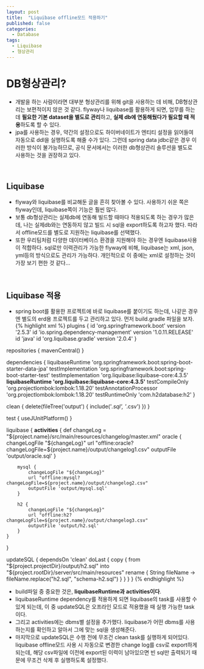 ```yaml
---
layout: post
title:  "Liquibase offline모드 적용하기"
published: false
categories:
  - Database
tags:
  - Liquibase
  - 형상관리
---
```


# DB형상관리?
- 개발을 하는 사람이라면 대부분 형상관리를 위해 git을 사용하는 데 비해, DB형상관리는 보편적이지 않은 것 같다.
flyway나 liquibase를 활용하게 되면, 업무를 하는데 **필요한 기본 dataset을 별도로 관리**하고, **실제 db에 연동해뒀다가 필요할 때 적용**하도록 할 수 있다.
- jpa를 사용하는 경우, 약간의 설정으로도 하이버네이트가 엔티티 설정을 읽어들여 자동으로 ddl을 실행하도록 해줄 수가 있다.
그런데 spring data jdbc같은 경우 이러한 방식이 불가능하므로, 공식 문서에서는 이러한 db형상관리 솔루션을 별도로 사용하는 것을 권장하고 있다.
<br/>


## Liquibase
- flyway와 liquibase를 비교해둔 글을 흔히 찾아볼 수 있다. 사용하기 쉬운 쪽은 flyway인데, liquibase쪽이 기능은 훨씬 많다. 
- 보통 db형상관리는 실제db에 연동해 빌드할 때마다 적용되도록 하는 경우가 많은데, 나는 실제db와는 연동하지 않고 빌드 시 sql을 export하도록 하고자 했다.
따라서 offline모드를 별도로 지원하는 liquibase를 선택했다. 
- 또한 우리팀처럼 다양한 데이터베이스 환경을 지원해야 하는 경우엔 liquibase사용이 적합하다. sql로만 이력관리가 가능한 flyway에 비해, 
liquibase는 xml, json, yml등의 방식으로도 관리가 가능하다. 개인적으로 이 중에는 xml로 설정하는 것이 가장 보기 편한 것 같다... 
<br/>


## Liquibase 적용
- spring boot를 활용한 프로젝트에 바로 liquibase를 붙이기도 하는데, 나같은 경우엔 별도의 erd용 프로젝트를 두고 관리하고 있다.
먼저 build.gradle 파일을 보자. 
{% highlight xml %}
plugins {
    id 'org.springframework.boot' version '2.5.3'
    id 'io.spring.dependency-management' version '1.0.11.RELEASE'
    id 'java'
    id 'org.liquibase.gradle' version '2.0.4'
}

repositories {
    mavenCentral()
}

dependencies {
    liquibaseRuntime 'org.springframework.boot:spring-boot-starter-data-jpa'
    testImplementation 'org.springframework.boot:spring-boot-starter-test'
    testImplementation 'org.liquibase:liquibase-core:4.3.5'
    **liquibaseRuntime 'org.liquibase:liquibase-core:4.3.5'**
    testCompileOnly 'org.projectlombok:lombok:1.18.20'
    testAnnotationProcessor 'org.projectlombok:lombok:1.18.20'
    testRuntimeOnly 'com.h2database:h2'
}

clean {
    delete(fileTree('output') {
        include('*.sql', '*.csv')
    })
}

test {
    useJUnitPlatform()
}

liquibase {
    **activities** {
        def changeLog = "${project.name}/src/main/resources/changelog/master.xml"
        oracle {
            changeLogFile "${changeLog}"
            url "offline:oracle?changeLogFile=${project.name}/output/changelog1.csv"
            outputFile 'output/oracle.sql'
        }

        mysql {
            changeLogFile "${changeLog}"
            url "offline:mysql?changeLogFile=${project.name}/output/changelog2.csv"
            outputFile 'output/mysql.sql'
        }

        h2 {
            changeLogFile "${changeLog}"
            url "offline:h2?changeLogFile=${project.name}/output/changelog3.csv"
            outputFile 'output/h2.sql'
        }
    }
}

updateSQL {
    dependsOn 'clean'
    doLast {
        copy {
            from "${project.projectDir}/output/h2.sql"
            into "${project.rootDir}/server/src/main/resources"
            rename { String fileName ->
                fileName.replace("h2.sql", "schema-h2.sql")
            }
        }
    }
}
{% endhighlight %}
- build파일 중 중요한 것은, **liquibaseRuntime과** **activities이다**. 
- liquibaseRuntime dependency를 적용하게 되면 liquibase의 task를 사용할 수 있게 되는데,
이 중 updateSQL은 오프라인 모드로 적용했을 때 실행 가능한 task이다.
- 그리고 activities에는 dbms별 설정을 추가했다. liquibase가 어떤 dbms를 사용하는지를 확인하고 알아서 그에 맞는 sql을 생성해준다.
- 마지막으로 updateSQL은 수행 전에 무조건 clean task를 실행하게 되어있다.
liquibase offline모드 사용 시 자동으로 변경한 change log를 csv로 export하게되는데, 
해당 csv파일에 이전에 export된 이력이 남아있으면 빈 sql만 출력되기 때문에 무조건 삭제 후 실행하도록 설정했다.
